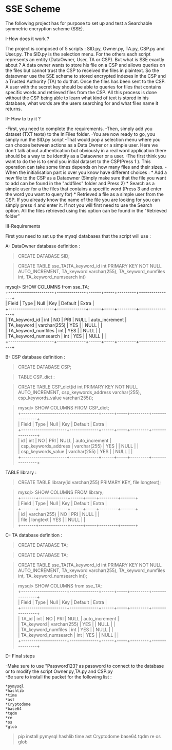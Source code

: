 # SSE Scheme

The following project has for purpose to set up and test a Searchable symmetric encryption scheme (SSE). 

I-How does it work ? 

The project is composed of 5 scripts : SID.py, Owner.py, TA.py, CSP.py and User.py. The SID.py is the selection menu. For the others each script represents an entity (DataOwner, User, TA or CSP). 
But what is SSE exactly about ? A data owner wants to store his file on a CSP and allows queries on the files but cannot trust the CSP to received the files in plaintext. So the dataowner use the SSE scheme to stored encrypted indexes in the CSP and a Trusted Authority (TA) to do that. Once the files has been sent to the CSP. A user with the secret key should be able to queries for files that contains specific words and retrieved files from the CSP. All this process is done without the CSP being able to learn what kind of text is stored in his database, what words are the users searching for and what files name it returns.


II- How to try it ? 

-First, you need to complete the requirements.
-Then, simply add you dataset (TXT texts) to the IniFiles folder.
-You are now ready to go, you simply run the SID.py script 
-That would pop a selection menu where you can choose between actions as a Data Owner or a simple user. Here we don't talk about authentication but obviously in a real word application there should be a way to be identify as a Dataowner or a user. 
-The first think you want to do the is to send you initial dataset to the CSP(Press 1 ). This operation can take some times depends on how many files and their sizes.
-When the initialisation part is over you know have different choices : 
    * Add a new file to the CSP as a Dataowner (Simply make sure that the file you want to add can be found in the "addfiles" folder and Press 2)
    * Search as a simple user for a the files that contains a specific word (Press 3 and enter the word you want to query for)
    * Retrieved a file as a simple user from the CSP. If you already know the name of the file you are looking for you can simply press 4 and enter it. If not you will first need to use the Search option. All the files retrieved using this option can be found in the "Retrieved folder" 

III-Requirements

First you need to set up the mysql databases that the script will use :

A- DataOwner database definition :

>CREATE DATABASE SID; 

>CREATE TABLE sse_TA(TA_keyword_id int PRIMARY KEY NOT NULL AUTO_INCREMENT,
TA_keyword varchar(255), TA_keyword_numfiles int, TA_keyword_numsearch int)

mysql> SHOW COLUMNS from sse_TA;  
+----------------------+--------------+------+-----+---------+----------------+    
| Field                | Type         | Null | Key | Default | Extra          |    
+----------------------+--------------+------+-----+---------+----------------+    
| TA_keyword_id        | int          | NO   | PRI | NULL    | auto_increment |    
| TA_keyword           | varchar(255) | YES  |     | NULL    |                |    
| TA_keyword_numfiles  | int          | YES  |     | NULL    |                |    
| TA_keyword_numsearch | int          | YES  |     | NULL    |                |    
+----------------------+--------------+------+-----+---------+----------------+    

B- CSP database definition :  

>CREATE DATABASE CSP;   

>TABLE CSP_dict :   

>CREATE TABLE CSP_dict(id int PRIMARY KEY NOT NULL AUTO_INCREMENT,
csp_keywords_address varchar(255), csp_keywords_value varchar(255));

>mysql> SHOW COLUMNS FROM CSP_dict;  
+----------------------+--------------+------+-----+---------+----------------+  
| Field                | Type         | Null | Key | Default | Extra          |  
+----------------------+--------------+------+-----+---------+----------------+  
| id                   | int          | NO   | PRI | NULL    | auto_increment |  
| csp_keywords_address | varchar(255) | YES  |     | NULL    |                |  
| csp_keywords_value   | varchar(255) | YES  |     | NULL    |                |  
+----------------------+--------------+------+-----+---------+----------------+  

TABLE library :   

>CREATE TABLE library(id varchar(255) PRIMARY KEY,
file longtext);  

>mysql> SHOW COLUMNS FROM library;  
+-------+--------------+------+-----+---------+-------+  
| Field | Type         | Null | Key | Default | Extra |  
+-------+--------------+------+-----+---------+-------+  
| id    | varchar(255) | NO   | PRI | NULL    |       |  
| file  | longtext     | YES  |     | NULL    |       |  
+-------+--------------+------+-----+---------+-------+  

C- TA database definition :   

>CREATE DATABASE TA;   

>CREATE DATABASE TA;  

>CREATE TABLE sse_TA(TA_keyword_id int PRIMARY KEY NOT NULL AUTO_INCREMENT,
TA_keyword varchar(255), TA_keyword_numfiles int, TA_keyword_numsearch int);    

>mysql> SHOW COLUMNS from sse_TA;  
+----------------------+--------------+------+-----+---------+----------------+  
| Field                | Type         | Null | Key | Default | Extra          |  
+----------------------+--------------+------+-----+---------+----------------+  
| TA_id                | int          | NO   | PRI | NULL    | auto_increment |  
| TA_keyword           | varchar(255) | YES  |     | NULL    |                |  
| TA_keyword_numfiles  | int          | YES  |     | NULL    |                |  
| TA_keyword_numsearch | int          | YES  |     | NULL    |                |  
+----------------------+--------------+------+-----+---------+----------------+  


D- Final steps  

-Make sure to use "Password123? as password to connect to the database or to modify the script Owner.py,TA.py and CSP.py  
-Be sure to install the packet for the following list :   

    *pymysql
    *hashlib
    *time
    *ast
    *Cryptodome
    *base64
    *tqdm
    *re
    *os
    *glob

> pip install pymysql hashlib time ast Cryptodome base64 tqdm re os glob
